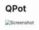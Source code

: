 # QPot

![Screenshot](https://github.com/Qt-Widgets/QPot-Dial-Gauge-Potentiometer/blob/master/1.png)
